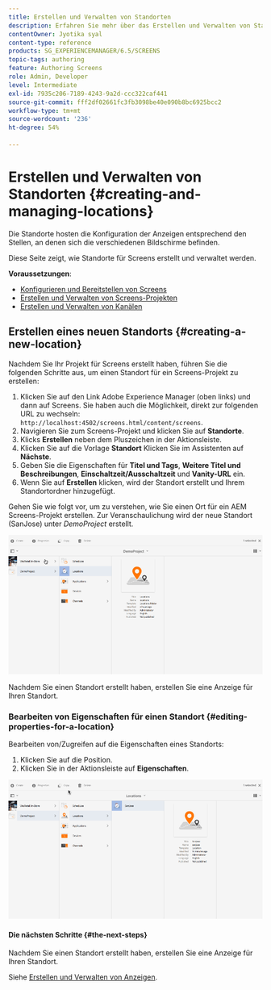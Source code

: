```yaml
---
title: Erstellen und Verwalten von Standorten
description: Erfahren Sie mehr über das Erstellen und Verwalten von Standorten im Zusammenhang mit AEM Screens.
contentOwner: Jyotika syal
content-type: reference
products: SG_EXPERIENCEMANAGER/6.5/SCREENS
topic-tags: authoring
feature: Authoring Screens
role: Admin, Developer
level: Intermediate
exl-id: 7935c206-7189-4243-9a2d-ccc322caf441
source-git-commit: fff2df02661fc3fb3098be40e090b8bc6925bcc2
workflow-type: tm+mt
source-wordcount: '236'
ht-degree: 54%

---
```


# Erstellen und Verwalten von Standorten {#creating-and-managing-locations}

Die Standorte hosten die Konfiguration der Anzeigen entsprechend den Stellen, an denen sich die verschiedenen Bildschirme befinden.

Diese Seite zeigt, wie Standorte für Screens erstellt und verwaltet werden.

**Voraussetzungen**:

* [Konfigurieren und Bereitstellen von Screens](configuring-screens-introduction.md)
* [Erstellen und Verwalten von Screens-Projekten](creating-a-screens-project.md)
* [Erstellen und Verwalten von Kanälen](managing-channels.md)

## Erstellen eines neuen Standorts {#creating-a-new-location}

Nachdem Sie Ihr Projekt für Screens erstellt haben, führen Sie die folgenden Schritte aus, um einen Standort für ein Screens-Projekt zu erstellen:

1. Klicken Sie auf den Link Adobe Experience Manager (oben links) und dann auf Screens. Sie haben auch die Möglichkeit, direkt zur folgenden URL zu wechseln: `http://localhost:4502/screens.html/content/screens`.
1. Navigieren Sie zum Screens-Projekt und klicken Sie auf **Standorte**.
1. Klicks **Erstellen** neben dem Pluszeichen in der Aktionsleiste.
1. Klicken Sie auf die Vorlage **Standort** Klicken Sie im Assistenten auf **Nächste**.
1. Geben Sie die Eigenschaften für **Titel und Tags**, **Weitere Titel und Beschreibungen**, **Einschaltzeit/Ausschaltzeit** und **Vanity-URL** ein.
1. Wenn Sie auf **Erstellen** klicken, wird der Standort erstellt und Ihrem Standortordner hinzugefügt.

Gehen Sie wie folgt vor, um zu verstehen, wie Sie einen Ort für ein AEM Screens-Projekt erstellen. Zur Veranschaulichung wird der neue Standort (SanJose) unter *DemoProject* erstellt.

![player2](assets/player2.gif)

Nachdem Sie einen Standort erstellt haben, erstellen Sie eine Anzeige für Ihren Standort.

### Bearbeiten von Eigenschaften für einen Standort {#editing-properties-for-a-location}

Bearbeiten von/Zugreifen auf die Eigenschaften eines Standorts:

1. Klicken Sie auf die Position.
1. Klicken Sie in der Aktionsleiste auf **Eigenschaften**.

![player3](assets/player3.gif)

#### Die nächsten Schritte {#the-next-steps}

Nachdem Sie einen Standort erstellt haben, erstellen Sie eine Anzeige für Ihren Standort.

Siehe [Erstellen und Verwalten von Anzeigen](managing-displays.md).
